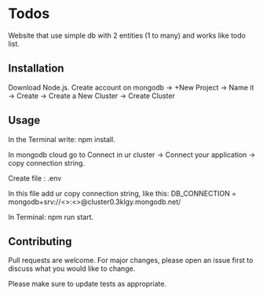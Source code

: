 # Todos

Website that use simple db with 2 entities (1 to many) and works like todo list.

## Installation

Download Node.js.
Create account on mongodb -> +New Project -> Name it -> Create -> Create a New Cluster -> Create Cluster

## Usage

In the Terminal write: npm install.

In mongodb cloud go to Connect in ur cluster -> Connect your application -> copy connection string.

Create file : .env

In this file add ur copy connection string, like this: DB_CONNECTION = mongodb+srv://<<User>>:<<UrPassword>>@cluster0.3klgy.mongodb.net/<UrDatabaseName> 

In Terminal: npm run start.

## Contributing
Pull requests are welcome. For major changes, please open an issue first to discuss what you would like to change.

Please make sure to update tests as appropriate.
